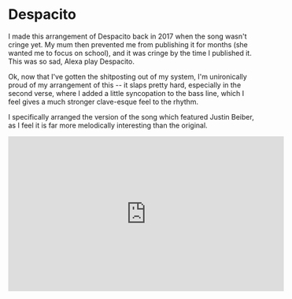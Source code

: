 # Despacito

I made this arrangement of Despacito back in 2017 when the song wasn't cringe yet. My mum then prevented me from publishing it for months (she wanted me to focus on school), and it was cringe by the time I published it. This was so sad, Alexa play Despacito.

Ok, now that I've gotten the shitposting out of my system, I'm unironically proud of my arrangement of this -- it slaps pretty hard, especially in the second verse, where I added a little syncopation to the bass line, which I feel gives a much stronger clave-esque feel to the rhythm.

I specifically arranged the version of the song which featured Justin Beiber, as I feel it is far more melodically interesting than the original.

<iframe width="560" height="315" src="https://www.youtube.com/embed/jkpwTc7JcA4?si=XRKJcKK7Lj4Iym40" title="YouTube video player" frameborder="0" allow="accelerometer; autoplay; clipboard-write; encrypted-media; gyroscope; picture-in-picture; web-share" referrerpolicy="strict-origin-when-cross-origin" allowfullscreen></iframe>